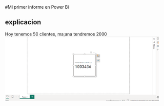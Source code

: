 #Mi primer informe en Power Bi

## explicacion

Hoy tenemos 50 clientes, ma;ana tendremos 2000
![alt text](image.png)

